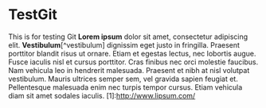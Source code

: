 # TestGit
This is for testing Git
**Lorem ipsum** dolor sit amet, consectetur adipiscing elit. **Vestibulum**[^vestibulum] dignissim eget justo in fringilla. Praesent porttitor blandit risus ut ornare. Etiam et egestas lectus, nec lobortis augue. Fusce iaculis nisl et cursus porttitor. Cras finibus nec orci molestie faucibus. Nam vehicula leo in hendrerit malesuada. Praesent et nibh at nisl volutpat vestibulum. Mauris ultrices semper sem, vel gravida sapien feugiat et. Pellentesque malesuada enim nec turpis tempor cursus. Etiam vehicula diam sit amet sodales iaculis. <i class="icon-cog"></i>
[1]:http://www.lipsum.com/